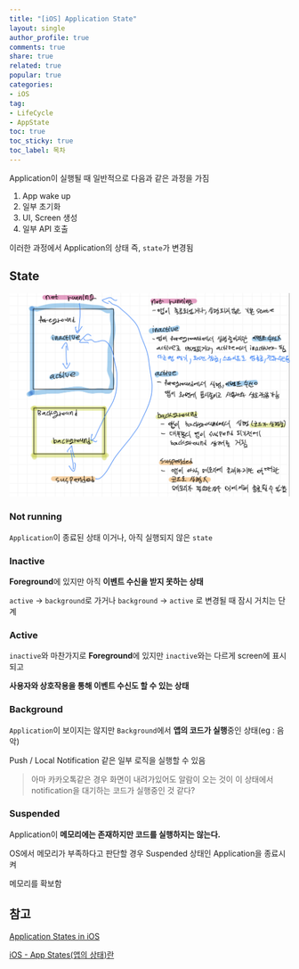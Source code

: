 ```yaml
---
title: "[iOS] Application State"
layout: single
author_profile: true
comments: true
share: true
related: true
popular: true
categories:
- iOS
tag:
- LifeCycle
- AppState
toc: true
toc_sticky: true
toc_label: 목차
---
```


Application이 실행될 때 일반적으로 다음과 같은 과정을 가짐

1. App wake up
2. 일부 초기화
3. UI, Screen 생성
4. 일부 API 호출

이러한 과정에서 Application의 상태 즉, `state`가 변경됨

## State

![appstate](/assets/images/Posts/iOS/2022-01-28-appstate/appstate.jpeg)

### Not running

`Application`이 종료된 상태 이거나, 아직 실행되지 않은 `state`

### Inactive

**Foreground**에 있지만 아직 **이벤트 수신을 받지 못하는 상태**

`active` → `background`로 가거나 `background` → `active` 로 변경될 때 잠시 거치는 단계

### Active

`inactive`와 마찬가지로 **Foreground**에 있지만 `inactive`와는 다르게 screen에 표시되고

**사용자와 상호작용을 통해 이벤트 수신도 할 수 있는 상태**

### Background

`Application`이 보이지는 않지만 `Background`에서 **앱의 코드가 실행**중인 상태(eg : 음악)

Push / Local Notification 같은 일부 로직을 실행할 수 있음

> 아마 카카오톡같은 경우 화면이 내려가있어도 알람이 오는 것이 이 상태에서 notification을 대기하는 코드가 실행중인 것 같다?
> 

### Suspended

Application이 **메모리에는 존재하지만 코드를 실행하지는 않는다.**

OS에서 메모리가 부족하다고 판단할 경우 Suspended 상태인 Application을 종료시켜

메모리를 확보함

## 참고

[Application States in iOS](https://varga-zolt.medium.com/ios-application-states-part-3-31f9f6a4c5a8)

[iOS - App States(앱의 상태)란](https://minosaekki.tistory.com/16)
